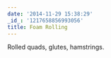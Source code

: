 ```yaml
---
date: '2014-11-29 15:38:29'
_id_: '1217658856993056'
title: Foam Rolling
---
```


Rolled quads, glutes, hamstrings.
